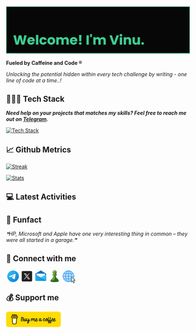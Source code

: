 [![banner](assets/banner.png)](https://vinuxd.github.io)

**Fueled by Caffeine and Code ®**

_Unlocking the potential hidden within every tech challenge by writing - one line of code at a time..!_

## 👨🏻‍💻 Tech Stack

**_Need help on your projects that matches my skills? Feel free to reach me out on [Telegram](https://t.me/VinuXD)._**

[![Tech Stack](https://skillicons.dev/icons?i=arduino,autocad,aws,bash,c,devto,firebase,git,github,githubactions,heroku,html,java,linux,md,mongodb,netlify,obsidian,powershell,py,raspberrypi,redhat,redis,regex,spring,supabase,vercel,vscode&theme=dark&perline=8)](https://github.com/VinuXD?tab=repositories)

## 📈 Github Metrics

[![Streak](http://github-readme-streak-stats.herokuapp.com?user=vinuxd&theme=chartreuse-dark&hide_border=false&date_format=j%20M%5B%20Y%5D)](https://vinuxd.github.io)

[![Stats](https://github-readme-stats.vercel.app/api?username=vinuxd&hide=issues&show_icons=true&theme=chartreuse-dark&include_all_commits=true&count_private=true)](https://vinuxd.github.io)

## 💻 Latest Activities

<!--RECENT_ACTIVITY:start-->
<!--RECENT_ACTIVITY:end-->

## 🎨 Funfact

<!--STARTS_HERE_QUOTE_README-->
<i>❝HP, Microsoft and Apple have one very interesting thing in common – they were all started in a garage.❞</i>
<!--ENDS_HERE_QUOTE_README-->

## 🔗 Connect with me

<!-- Icons downloaded from https://icons8.com> -->

<a href="https://t.me/VinuXD" class="padded"><img align="left" alt="Telegram" width="38px" src="assets/telegram.png" /></a>

<a href="https://twitter.com/Vinuxde" class="padded"><img align="left" alt="X" width="38px" src="assets/x.png" /></a>

<a href="mailto:vinuvarsath.s@proton.me" class="padded"><img align="left" alt="Mail" width="38px" src="assets/mail.png" /></a>

<a href="https://www.chess.com/member/vinuxde" class="padded"><img align="left" alt="Chess.com" width="38px" src="assets/chess.png" /></a>

<a href="https://vinuxd.github.io" class="padded"><img align="left" alt="Web" width="38px" src="assets/web.png"></a>

</br>
</br>

## 💰 Support me

<a href="https://www.buymeacoffee.com/vinuvarsath" class="padded"><img align="left" alt="Buy me a Coffee" width="150px" src="assets/bmc.png"></a>

<!--

## Spotify Playing

[![Spotify](https://spotifyxd.vercel.app/api/spotify?background_color=000000&border_color=00ff7f)](https://open.spotify.com/user/31a2knpxmuez2uo44wigmbqxjapy?si=ORyXsvpDQy6DNbodyG10lA)

-->
